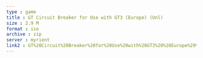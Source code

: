```yaml
---
type : game
title : GT Circuit Breaker for Use with GT3 (Europe) (Unl)
size : 2.9 M
format : iso
archive : zip
server : myrient
link2 : GT%20Circuit%20Breaker%20for%20Use%20with%20GT3%20%28Europe%29%20%28Unl%29
---
```

